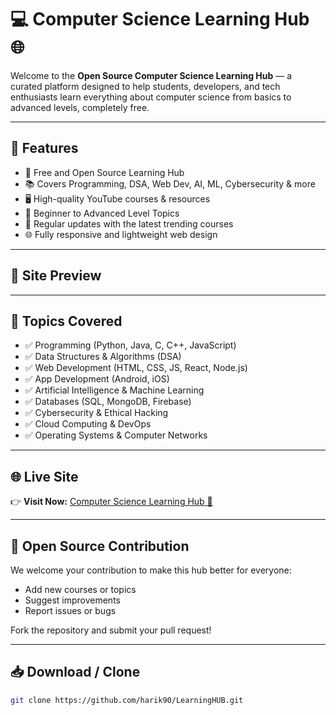 # 💻 Computer Science Learning Hub 🌐

Welcome to the **Open Source Computer Science Learning Hub** — a curated platform designed to help students, developers, and tech enthusiasts learn everything about computer science from basics to advanced levels, completely free.

---

## 🚀 Features
- 🌟 Free and Open Source Learning Hub
- 📚 Covers Programming, DSA, Web Dev, AI, ML, Cybersecurity & more
- 🖥️ High-quality YouTube courses & resources
- 📖 Beginner to Advanced Level Topics
- 🎯 Regular updates with the latest trending courses
- 🌐 Fully responsive and lightweight web design

---

## 📸 Site Preview


---

## 📖 Topics Covered
- ✅ Programming (Python, Java, C, C++, JavaScript)
- ✅ Data Structures & Algorithms (DSA)
- ✅ Web Development (HTML, CSS, JS, React, Node.js)
- ✅ App Development (Android, iOS)
- ✅ Artificial Intelligence & Machine Learning
- ✅ Databases (SQL, MongoDB, Firebase)
- ✅ Cybersecurity & Ethical Hacking
- ✅ Cloud Computing & DevOps
- ✅ Operating Systems & Computer Networks

---

## 🌐 Live Site
👉 **Visit Now:** [Computer Science Learning Hub 🚀](https://thehub-2bfbb.web.app/)

---

## 📂 Open Source Contribution
We welcome your contribution to make this hub better for everyone:
- Add new courses or topics
- Suggest improvements
- Report issues or bugs

Fork the repository and submit your pull request!

---

## 📥 Download / Clone
```bash
git clone https://github.com/harik90/LearningHUB.git
